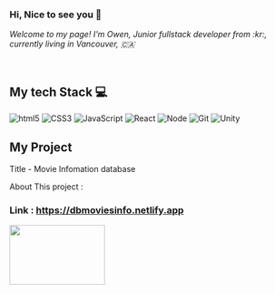### Hi, Nice to see you :open_hands:

<p>
  <em>
     Welcome to my page!
     I'm Owen, Junior fullstack developer from :kr:, currently living in Vancouver, 🇨🇦
  </em>
</p>

<br />
<h2> My tech Stack 💻 </h2>

![html5](https://img.shields.io/badge/-HTML5-F05032?style=for-the-badge&logo=html5&logoColor=ffffff)
![CSS3](https://img.shields.io/badge/-CSS3-007ACC?style=for-the-badge&logo=css3)
![JavaScript](https://img.shields.io/badge/-JavaScript-%23F7DF1C?style=for-the-badge&logo=javascript&logoColor=000000&labelColor=%23FDF1C&color=%23FFCE5A)
![React](https://img.shields.io/badge/-React-222222?style=for-the-badge&logo=react)
![Node](https://img.shields.io/badge/-Nodejs-43853d?style=for-the-badge&logo=Node.js&logoColor=white)
![Git](https://img.shields.io/badge/-Git-F05032?style=for-the-badge&logo=git&logoColor=ffffff)
![Unity](https://img.shields.io/badge/-Unity-black?style=for-the-badge&logo=Unity)

<h2> My Project </h2>

<p>
  Title - Movie Infomation database

  About This project : 
</p>

### Link : https://dbmoviesinfo.netlify.app

<picture class="tw-border-none tw-m-0 tw-p-0 tw-block tw-w-full tw-align-middle tw-max-w-full tw-h-auto"><source srcset="https://screenshot-proxy.netlify.app/f_avif,fit_cover,s_336x210/https://d33wubrfki0l68.cloudfront.net/64e52c4519e6ce312ed136ea/screenshot_2023-08-22-21-45-21-0000.png" type="image/avif"><source srcset="https://screenshot-proxy.netlify.app/f_webp,fit_cover,s_336x210/https://d33wubrfki0l68.cloudfront.net/64e52c4519e6ce312ed136ea/screenshot_2023-08-22-21-45-21-0000.png" type="image/webp"><img src="https://screenshot-proxy.netlify.app/f_jpg,fit_cover,s_336x210/https://d33wubrfki0l68.cloudfront.net/64e52c4519e6ce312ed136ea/screenshot_2023-08-22-21-45-21-0000.png" alt="" width="168" height="105" loading="lazy" class="tw-align-top tw-h-full tw-w-full"></picture>
